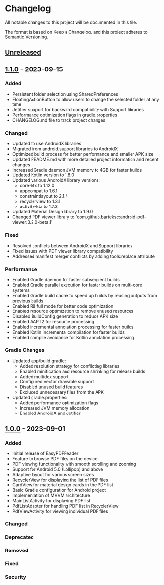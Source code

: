 # Changelog

All notable changes to this project will be documented in this file.

The format is based on [Keep a Changelog](https://keepachangelog.com/en/1.0.0/),
and this project adheres to [Semantic Versioning](https://semver.org/spec/v2.0.0.html).

## [Unreleased]

## [1.1.0] - 2023-09-15

### Added
- Persistent folder selection using SharedPreferences
- FloatingActionButton to allow users to change the selected folder at any time
- Jetifier support for backward compatibility with Support libraries
- Performance optimization flags in gradle.properties
- CHANGELOG.md file to track project changes

### Changed
- Updated to use AndroidX libraries
- Migrated from android.support libraries to AndroidX
- Optimized build process for better performance and smaller APK size
- Updated README.md with more detailed project information and recent changes
- Increased Gradle daemon JVM memory to 4GB for faster builds
- Updated Kotlin version to 1.8.0
- Updated various AndroidX library versions:
  - core-ktx to 1.12.0
  - appcompat to 1.6.1
  - constraintlayout to 2.1.4
  - recyclerview to 1.3.1
  - activity-ktx to 1.7.2
- Updated Material Design library to 1.9.0
- Changed PDF viewer library to 'com.github.barteksc:android-pdf-viewer:3.2.0-beta.1'

### Fixed
- Resolved conflicts between AndroidX and Support libraries
- Fixed issues with PDF viewer library compatibility
- Addressed manifest merger conflicts by adding tools:replace attribute

### Performance
- Enabled Gradle daemon for faster subsequent builds
- Enabled Gradle parallel execution for faster builds on multi-core systems
- Enabled Gradle build cache to speed up builds by reusing outputs from previous builds
- Enabled R8 full mode for better code optimization
- Enabled resource optimization to remove unused resources
- Disabled BuildConfig generation to reduce APK size
- Enabled AAPT2 for resource processing
- Enabled incremental annotation processing for faster builds
- Enabled Kotlin incremental compilation for faster builds
- Enabled compile avoidance for Kotlin annotation processing

### Gradle Changes
- Updated app/build.gradle:
  - Added resolution strategy for conflicting libraries
  - Enabled minification and resource shrinking for release builds
  - Added multidex support
  - Configured vector drawable support
  - Disabled unused build features
  - Excluded unnecessary files from the APK
- Updated gradle.properties:
  - Added performance optimization flags
  - Increased JVM memory allocation
  - Enabled AndroidX and Jetifier

## [1.0.0] - 2023-09-01

### Added
- Initial release of EasyPDFReader
- Feature to browse PDF files on the device
- PDF viewing functionality with smooth scrolling and zooming
- Support for Android 5.0 (Lollipop) and above
- Adaptive layout for various screen sizes
- RecyclerView for displaying the list of PDF files
- CardView for material design cards in the PDF list
- Basic Gradle configuration for Android project
- Implementation of MVVM architecture
- MainListActivity for displaying PDF list
- PdfListAdapter for handling PDF list in RecyclerView
- PdfViewActivity for viewing individual PDF files

### Changed

### Deprecated

### Removed

### Fixed

### Security

[Unreleased]: https://github.com/yourusername/EasyPDFReader-Android-App-Kotlin/compare/v1.1.0...HEAD
[1.1.0]: https://github.com/yourusername/EasyPDFReader-Android-App-Kotlin/compare/v1.0.0...v1.1.0
[1.0.0]: https://github.com/yourusername/EasyPDFReader-Android-App-Kotlin/releases/tag/v1.0.0
